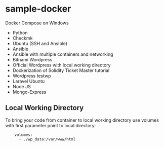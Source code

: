 # sample-docker

Docker Compose on Windows
- Python
- Checkmk
- Ubuntu (SSH and Ansible)
- Ansible
- Ansible with multiple containers and networking
- Bitnami Wordpress
- Official Wordpress with local working directory
- Dockerization of Solidity Ticket Master tutorial
- Wordpress testwp
- Laravel Ubuntu
- Node JS
- Mongo-Express

## Local Working Directory
To bring your code from container to local working directory use volumes with first parameter point to local directory:
```
    volumes:
      - ./wp_data:/var/www/html
```
